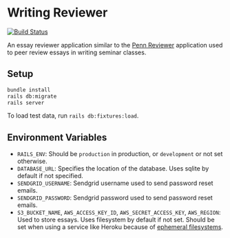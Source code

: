 # Writing Reviewer

[![Build Status](https://www.travis-ci.org/ezwang/writing-reviewer.svg?branch=master)](https://www.travis-ci.org/ezwang/writing-reviewer)

An essay reviewer application similar to the [Penn Reviewer](https://apps.sas.upenn.edu/sso/writing/cw/ng/dashboard) application used to peer review essays in writing seminar classes.

## Setup

```bash
bundle install
rails db:migrate
rails server
```

To load test data, run `rails db:fixtures:load`.

## Environment Variables
- `RAILS_ENV`: Should be `production` in production, or `development` or not set otherwise.
- `DATABASE_URL`: Specifies the location of the database. Uses sqlite by default if not specified.
- `SENDGRID_USERNAME`: Sendgrid username used to send password reset emails.
- `SENDGRID_PASSWORD`: Sendgrid password used to send password reset emails.
- `S3_BUCKET_NAME`, `AWS_ACCESS_KEY_ID`, `AWS_SECRET_ACCESS_KEY`, `AWS_REGION`: Used to store essays. Uses filesystem by default if not set. Should be set when using a service like Heroku because of [ephemeral filesystems](https://devcenter.heroku.com/articles/dynos#ephemeral-filesystem).
